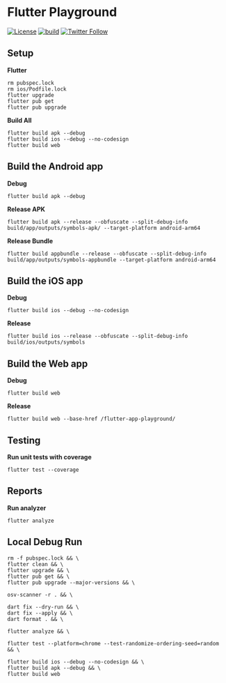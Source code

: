 # Flutter Playground

[![License](https://img.shields.io/badge/License-Apache%202.0-blue.svg)](https://www.apache.org/licenses/LICENSE-2.0)
[![build](https://github.com/jaredsburrows/flutter-app-playground/actions/workflows/build.yml/badge.svg?branch=main)](https://github.com/jaredsburrows/flutter-app-playground/actions/workflows/build.yml)
[![Twitter Follow](https://img.shields.io/twitter/follow/jaredsburrows.svg?style=social)](https://twitter.com/jaredsburrows)

## Setup

**Flutter**

```shell
rm pubspec.lock
rm ios/Podfile.lock
flutter upgrade
flutter pub get
flutter pub upgrade
```

**Build All**

```shell
flutter build apk --debug
flutter build ios --debug --no-codesign
flutter build web
```

## Build the Android app

**Debug**

```shell
flutter build apk --debug
```

**Release APK**

```shell
flutter build apk --release --obfuscate --split-debug-info build/app/outputs/symbols-apk/ --target-platform android-arm64
```

**Release Bundle**

```shell
flutter build appbundle --release --obfuscate --split-debug-info build/app/outputs/symbols-appbundle --target-platform android-arm64
```

## Build the iOS app

**Debug**

```shell
flutter build ios --debug --no-codesign
```

**Release**

```shell
flutter build ios --release --obfuscate --split-debug-info build/ios/outputs/symbols
```

## Build the Web app

**Debug**

```shell
flutter build web
```

**Release**

```shell
flutter build web --base-href /flutter-app-playground/
```

## Testing

**Run unit tests with coverage**

```shell
flutter test --coverage
```

## Reports

**Run analyzer**

```shell
flutter analyze
```

## Local Debug Run

```shell
rm -f pubspec.lock && \
flutter clean && \
flutter upgrade && \
flutter pub get && \
flutter pub upgrade --major-versions && \

osv-scanner -r . && \

dart fix --dry-run && \
dart fix --apply && \
dart format . && \

flutter analyze && \

flutter test --platform=chrome --test-randomize-ordering-seed=random  && \

flutter build ios --debug --no-codesign && \
flutter build apk --debug && \
flutter build web
```
